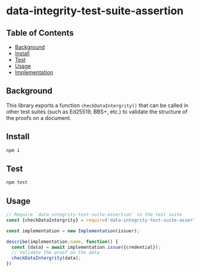 # data-integrity-test-suite-assertion

## Table of Contents

- [Background](#background)
- [Install](#install)
- [Test](#test)
- [Usage](#usage)
- [Implementation](#implementation)

## Background
This library exports a function `checkDataIntergrity()` that can be called in
other test suites (such as Ed25519, BBS+, etc.) to validate the structure of
the proofs on a document.

## Install

```js
npm i
```

## Test

```js
npm test
```

## Usage

```js
// Require `data-integrity-test-suite-assertion` in the test suite
const {checkDataIntergrity} = require('data-integrity-test-suite-assertion');

const implementation = new Implementation(issuer);

describe(implementation.name, function() {
  const {data} = await implementation.issue({credential});
  // Validate the proof on the data
  checkDataIntergrity(data);
})
```
